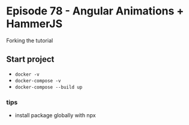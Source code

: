 # Episode 78 - Angular Animations + HammerJS
Forking the tutorial

## Start project
- `docker -v`
- `docker-compose -v`
- `docker-compose --build up`

### tips
- install package globally with npx
